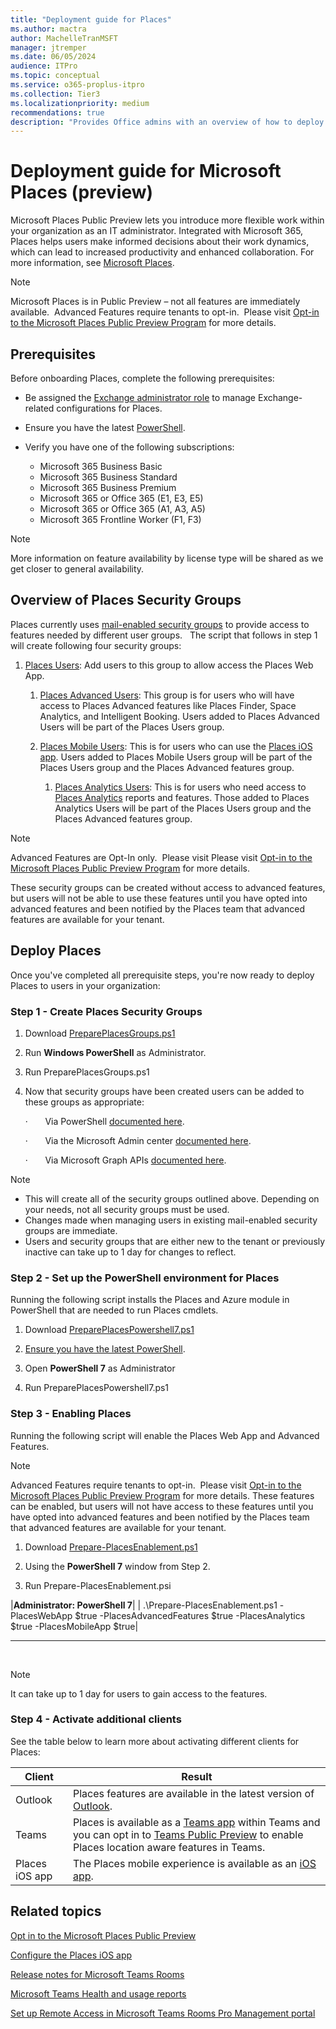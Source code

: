 ```yaml
---
title: "Deployment guide for Places"
ms.author: mactra
author: MachelleTranMSFT
manager: jtremper
ms.date: 06/05/2024
audience: ITPro
ms.topic: conceptual
ms.service: o365-proplus-itpro
ms.collection: Tier3
ms.localizationpriority: medium
recommendations: true
description: "Provides Office admins with an overview of how to deploy Microsoft Places to users in their organization."
---
```


# Deployment guide for Microsoft Places (preview)

Microsoft Places Public Preview lets you introduce more flexible work within your organization as an IT administrator. Integrated with Microsoft 365, Places helps users make informed decisions about their work dynamics, which can lead to increased productivity and enhanced collaboration. For more information, see [Microsoft Places](https://www.microsoft.com/microsoft-places).

> [!NOTE]
> Microsoft Places is in Public Preview – not all features are immediately available.  Advanced Features require tenants to opt-in.  Please visit [Opt-in to the Microsoft Places Public Preview Program](/deployoffice/places/opt-in-places-preview) for more details.
## Prerequisites

Before onboarding Places, complete the following prerequisites:

- Be assigned the [Exchange administrator role](/microsoft-365/admin/add-users/about-exchange-online-admin-role) to manage Exchange-related configurations for Places.
- Ensure you have the latest [PowerShell](/powershell/scripting/install/installing-powershell-on-windows?view=powershell-7.4&preserve-view=true).
- Verify you have one of the following subscriptions:

  - Microsoft 365 Business Basic
  - Microsoft 365 Business Standard
  - Microsoft 365 Business Premium
  - Microsoft 365 or Office 365 (E1, E3, E5)
  - Microsoft 365 or Office 365 (A1, A3, A5)
  - Microsoft 365 Frontline Worker (F1, F3)
    
> [!NOTE]
> More information on feature availability by license type will be shared as we get closer to general availability.
## Overview of Places Security Groups

Places currently uses [mail-enabled security groups](/exchange/recipients-in-exchange-online/manage-mail-enabled-security-groups) to provide access to features needed by different user groups.   The script that follows in step 1 will create following four security groups:

1. <u>Places Users</u>: Add users to this group to allow access the Places Web App.

   1. <u>Places Advanced Users</u>: This group is for users who will have access to Places Advanced features like Places Finder, Space Analytics, and Intelligent Booking. Users added to Places Advanced Users will be part of the Places Users group.
      
   1. <u>Places Mobile Users</u>: This is for users who can use the [Places iOS app](/deployoffice/places/configure-the-ios-app). Users added to Places Mobile Users group will be part of the Places Users group and the Places Advanced features group.
   
      1. <u>Places Analytics Users</u>: This is for users who need access to [Places Analytics](/deployoffice/places/places-analytics) reports and features. Those added to Places Analytics Users will be part of the Places Users group and the Places Advanced features group.
            
> [!NOTE]
> Advanced Features are Opt-In only.  Please visit Please visit [Opt-in to the Microsoft Places Public Preview Program](/deployoffice/places/opt-in-places-preview) for more details.
> 
> These security groups can be created without access to advanced features, but users will not be able to use these features until you have opted into advanced features and been notified by the Places team that advanced features are available for your tenant.

## Deploy Places

Once you've completed all prerequisite steps, you're now ready to deploy Places to users in your organization:

### Step 1 - Create Places Security Groups

1. Download [PreparePlacesGroups.ps1](https://microsoft-my.sharepoint-df.com/:u:/p/jayam/Ecsqrlqz8RFHqtyhkAlNVKEBYWnHZvW7F-fdtLpfuwyuQQ?e=FINCW2)

1. Run __Windows PowerShell__ as Administrator.

1. Run PreparePlacesGroups.ps1

1. Now that security groups have been created users can be added to these groups as appropriate:

   ·       Via PowerShell [documented here](/microsoft-365/enterprise/manage-security-groups-with-microsoft-365-powershell?view=o365-worldwide).
   
   ·       Via the Microsoft Admin center [documented here](/microsoft-365/admin/email/create-edit-or-delete-a-security-group?view=o365-worldwide).
   
   ·       Via Microsoft Graph APIs [documented here](/graph/api/resources/groups-overview?view=graph-rest-1.0&tabs=http).
   
> [!NOTE]
> - This will create all of the security groups outlined above. Depending on your needs, not all security groups must be used.
> - Changes made when managing users in existing mail-enabled security groups are immediate.
> - Users and security groups that are either new to the tenant or previously inactive can take up to 1 day for changes to reflect.

### Step 2 - Set up the PowerShell environment for Places

Running the following script installs the Places and Azure module in PowerShell that are needed to run Places cmdlets.  

1. Download [PreparePlacesPowershell7.ps1](https://microsoft-my.sharepoint-df.com/:u:/p/jayam/EXgGzVC0PUxBushlErnXNNYBBZu_8vI8dUtyMOxuQ32ilw?e=2hHDRr)

1. [Ensure you have the latest PowerShell](/powershell/scripting/install/installing-powershell-on-windows?view=powershell-7.4&preserve-view=true).

1. Open __PowerShell 7__ as Administrator

1. Run PreparePlacesPowershell7.ps1



### Step 3 - Enabling Places

Running the following script will enable the Places Web App and Advanced Features.

> [!NOTE]
> Advanced Features require tenants to opt-in.  Please visit [Opt-in to the Microsoft Places Public Preview Program](/deployoffice/places/opt-in-places-preview) for more details.
>These features can be enabled, but users will not have access to these features until you have opted into advanced features and been notified by the Places team that advanced features are available for your tenant.

1. Download [Prepare-PlacesEnablement.ps1](https://microsoft-my.sharepoint-df.com/:u:/p/jayam/Ec2Kbzmc9AdNieKZeDIvz0cBbrPWL-OtAw3I6Ps_aPp_Hg?e=Kcf7I9)

1. Using the **PowerShell 7** window from Step 2.

1. Run Prepare-PlacesEnablement.psi


|__Administrator: PowerShell 7__|
| .\Prepare-PlacesEnablement.ps1 -PlacesWebApp $true -PlacesAdvancedFeatures $true -PlacesAnalytics $true -PlacesMobileApp $true|

---
 

> [!NOTE]
> It can take up to 1 day for users to gain access to the features.
### Step 4 - Activate additional clients

See the table below to learn more about activating different clients for Places:

|Client|Result|
|----|----|
|Outlook|Places features are available in the latest version of [Outlook](/exchange/clients-and-mobile-in-exchange-online/outlook-on-the-web/enable-disable-employee-access-new-outlook#enable-or-disable-the-outlook-desktop-new-outlook-toggle).|
|Teams|Places is available as a [Teams app](/microsoftteams/apps-in-teams) within Teams and you can opt in to [Teams Public Preview](/microsoftteams/public-preview-doc-updates?tabs=new-teams-client) to enable Places location aware features in Teams.|
|Places iOS app| The Places mobile experience is available as an [iOS app](/DeployOffice/places/configure-the-ios-app).|

## Related topics

[Opt in to the Microsoft Places Public Preview](/deployoffice/places/opt-in-places-preview)

[Configure the Places iOS app](/deployoffice/places/configure-the-ios-app)

[Release notes for Microsoft Teams Rooms](/microsoftteams/rooms/rooms-release-note)

[Microsoft Teams Health and usage reports](/microsoftteams/rooms/health-and-usage-reports)

[Set up Remote Access in Microsoft Teams Rooms Pro Management portal](/microsoftteams/rooms/remotely-access-teams-rooms)
